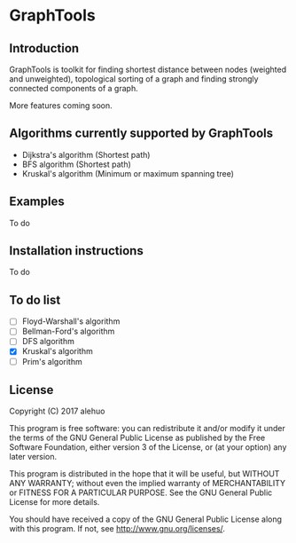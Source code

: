 # GraphTools

## Introduction

GraphTools is toolkit for finding shortest distance between nodes (weighted and unweighted), topological sorting of a graph and finding strongly connected components of a graph.

More features coming soon.

## Algorithms currently supported by GraphTools

* Dijkstra's algorithm (Shortest path)
* BFS algorithm (Shortest path)
* Kruskal's algorithm (Minimum or maximum spanning tree)

## Examples

To do

## Installation instructions

To do

## To do list

- [ ] Floyd-Warshall's algorithm
- [ ] Bellman-Ford's algorithm
- [ ] DFS algorithm
- [X] Kruskal's algorithm
- [ ] Prim's algorithm

## License

Copyright (C) 2017 alehuo

This program is free software: you can redistribute it and/or modify
it under the terms of the GNU General Public License as published by
the Free Software Foundation, either version 3 of the License, or
(at your option) any later version.

This program is distributed in the hope that it will be useful,
but WITHOUT ANY WARRANTY; without even the implied warranty of
MERCHANTABILITY or FITNESS FOR A PARTICULAR PURPOSE.  See the
GNU General Public License for more details.

You should have received a copy of the GNU General Public License
along with this program.  If not, see <http://www.gnu.org/licenses/>.